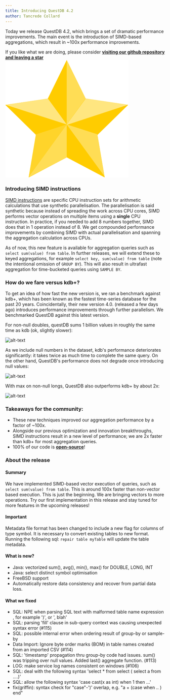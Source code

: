 ```yaml
---
title: Introducing QuestDB 4.2
author: Tancrede Collard
---
```


Today we release QuestDB 4.2, which brings a set of dramatic performance improvements. The main event is 
the introduction of SIMD-based aggregations, which result in ~100x performance improvements.

If you like what we are doing, please consider <b> <a href="https://github.com/questdb/questdb"> visiting our github repository and leaving a star <img class="yellow-star" src="/img/star-yellow.svg"/></a></b>
          

### Introducing SIMD instructions
<a href="https://en.wikipedia.org/wiki/SIMD" target="_blank">SIMD instructions</a> are specific CPU instruction sets for arithmetic calculations that use synthetic parallelisation. 
The parallelisation is said synthetic because instead of spreading the work across CPU cores, 
SIMD performs vector operations on multiple items using a **single** CPU instruction. 
In practice, if you needed to add 8 numbers together, SIMD does that in 1 operation instead of 8.
We get compounded performance improvements by combining SIMD with actual parallelisation and spanning the aggregation calculation across CPUs.

As of now, this new feature is available for aggregation queries such as
```select sum(value) from table```. In further releases, we will extend these to keyed aggregations, for example
```select key, sum(value) from table``` (note the intentional omission of `GROUP BY`). This will also result in ultrafast 
aggregation for time-bucketed queries using `SAMPLE BY`.

### How do we fare versus kdb+?
To get an idea of how fast the new version is, we ran a benchmark against kdb+, which has been known as the fastest
 time-series database for the past 20 years. Coincidentally, their new version 4.0. (released a few days ago)
introduces performance improvements through further parallelism. We benchmarked QuestDB against this latest version. 

For non-null doubles, questDB sums 1 billion values in roughly the same time as kdb (ok, slightly slower):

![alt-text](assets/sum-not-null.png)

As we include null numbers in the dataset, kdb's performance deteriorates significantly: it takes twice as much time to complete the same query. 
On the other hand, QuestDB's performance does not degrade once introducing null values:

![alt-text](assets/sum-null.png)

With max on non-null longs, QuestDB also outperforms kdb+ by about 2x:

![alt-text](assets/max-not-null.png)

### Takeaways for the community:
- These new techniques improved our aggregation performance by a factor of ~100x. 
- Alongside our previous optimization and innovation breakthroughs, SIMD instructions result in a new level of performance;  we are 2x faster than kdb+ for most aggregation queries.
- 100% of our code is **[open-source](https://github.com/questdb/questdb)**!


### About the release

#### Summary
We have implemented SIMD-based vector execution of queries, such as `select sum(value) from table`.
This is around 100x faster than non-vector based execution. This is just the beginning. We are bringing vectors to more operations.
Try our first implementation in this release and stay tuned for more features in the upcoming releases!

#### Important
Metadata file format has been changed to include a new flag for columns of type symbol. 
It is necessary to convert existing tables to new format. Running the following sql: `repair table myTable` will update the table metadata.

#### What is new?
- Java: vectorized sum(), avg(), min(), max() for DOUBLE, LONG, INT
- Java: select distinct symbol optimisation
- FreeBSD support
- Automatically restore data consistency and recover from partial data loss.

#### What we fixed
- SQL: NPE when parsing SQL text with malformed table name expression , for example ')', or ', blah'
- SQL: parsing 'fill' clause in sub-query context was causing unexpected syntax error (#115)
- SQL: possible internal error when ordering result of group-by or sample-by
- Data Import: Ignore byte order marks (BOM) in table names created from an imported CSV (#114)
- SQL: 'timestamp' propagation thru group-by code had issues. sum() was tripping over null values. Added last() aggregate function. (#113)
- LOG: make service log names consistent on windows (#106)
- SQL: deal with the following syntax 'select * from select ( select a from ....)'
- SQL: allow the following syntax 'case cast(x as int) when 1 then ...'
- fix(griffin): syntax check for "case"-')' overlap, e.g. "a + (case when .. ) end"
